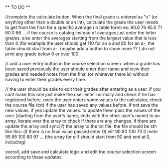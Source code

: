 ** TO DO **

//complete the calculate button. When the final grade is entered as "x" (or anything other than a double or an int), calculate the grade the user needs to get from the final for a specific average (in table form)
ex:
  90.0  76
  85.0  71
  80.0  66
  ...
if the course is catalog instead of averages just enter the letter grades. else enter the averages starting from the largest value that is less than 0 (for example the user should get 110 for an a and 80 for an a-, the table should start from a-. (maybe add a button to show more ?? ) do not print any grade below 0 or over 100.

// add a user entry button in the course selection screen. when a grade has been saved previously the user should enter their name and view their grades and needed notes from the final (or whatever there is) without having to enter their grades every time.

// the user should be able to edit their grades after entering as a user. if you cant make this one just make the user enter normally and check if he has registered before. once the user enters some values to the calculator, check the course file (txt) if the user has saved any values before. if not save the new values. if yes update the values. to update them pass the values of the user (starting from the user's name, ends with the other user's name) to an array. iterate over the array to check if there are any changes. if there are update the array and sync(?) the array to the txt file. the file should be sth like this:
(if there is no final value passed enter 0)
elif 90 80 100 70 0 mete 95 85 100 80 97 ... (the array for elif should start from 90 and end at 0, including)

overall, add save and calculate logic and edit the course selection screen according to these updates. 
